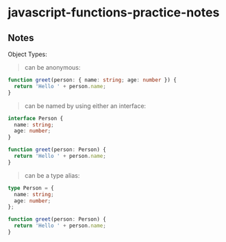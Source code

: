 # javascript-functions-practice-notes

## Notes

Object Types:

> can be anonymous:

```ts
function greet(person: { name: string; age: number }) {
  return 'Hello ' + person.name;
}
```

> can be named by using either an interface:

```ts
interface Person {
  name: string;
  age: number;
}

function greet(person: Person) {
  return 'Hello ' + person.name;
}
```

> can be a type alias:

```ts
type Person = {
  name: string;
  age: number;
};

function greet(person: Person) {
  return 'Hello ' + person.name;
}
```
